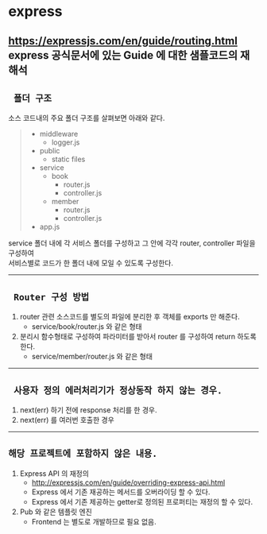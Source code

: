 # express
https://expressjs.com/en/guide/routing.html
express 공식문서에 있는 Guide 에 대한 샘플코드의 재해석
---

## ` 폴더 구조`

소스 코드내의 주요 폴더 구조를 살펴보면 아래와 같다.

> * middleware  
>   - logger.js  
> * public  
>   -  static files  
> * service  
>   -  book  
>      + router.js  
>      + controller.js  
>   - member  
>      + router.js  
>      + controller.js  
> * app.js

service 폴더 내에 각 서비스 폴더를 구성하고 그 안에 각각 router, controller 파일을 구성하여  
서비스별로 코드가 한 폴더 내에 모일 수 있도록 구성한다.   

---
## ` Router 구성 방법`
1. router 관련 소스코드를 별도의 파일에 분리한 후 객체를 exports 만 해준다.  
    - service/book/router.js 와 같은 형태  
2. 분리시 함수형태로 구성하여 파라미터를 받아서 router 를 구성하여 return 하도록 한다.
    - service/member/router.js 와 같은 형태

---
## ` 사용자 정의 에러처리기가 정상동작 하지 않는 경우.`
1. next(err) 하기 전에 response 처리를 한 경우.
2. next(err) 를 여러번 호출한 경우


---
## ` 해당 프로젝트에 포함하지 않은 내용. `
1. Express API 의 재정의
    - http://expressjs.com/en/guide/overriding-express-api.html
    - Express 에서 기존 재공하는 메서드를 오버라이딩 할 수 있다.
    - Express 에서 기존 제공하는 getter로 정의된 프로퍼티는 재정의 할 수 있다.
2. Pub 와 같은 템플릿 엔진
    - Frontend 는 별도로 개발하므로 필요 없음.